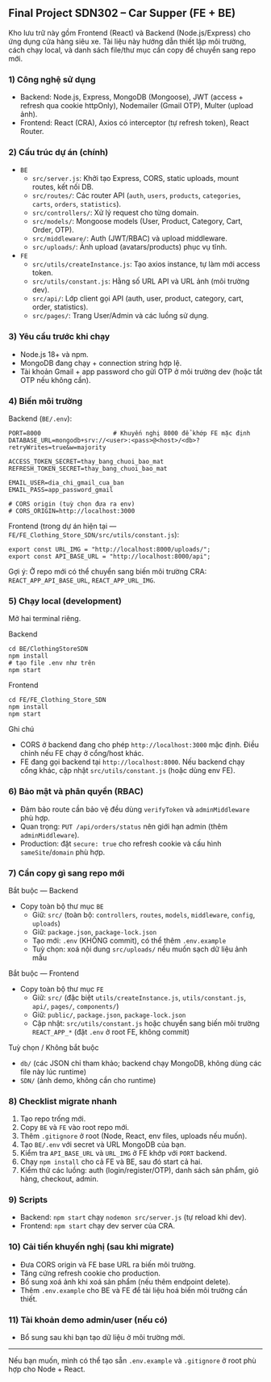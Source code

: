 ## Final Project SDN302 – Car Supper (FE + BE)

Kho lưu trữ này gồm Frontend (React) và Backend (Node.js/Express) cho ứng dụng cửa hàng siêu xe. Tài liệu này hướng dẫn thiết lập môi trường, cách chạy local, và danh sách file/thư mục cần copy để chuyển sang repo mới.

### 1) Công nghệ sử dụng
- Backend: Node.js, Express, MongoDB (Mongoose), JWT (access + refresh qua cookie httpOnly), Nodemailer (Gmail OTP), Multer (upload ảnh).
- Frontend: React (CRA), Axios có interceptor (tự refresh token), React Router.

### 2) Cấu trúc dự án (chính)
- `BE`
  - `src/server.js`: Khởi tạo Express, CORS, static uploads, mount routes, kết nối DB.
  - `src/routes/`: Các router API (`auth`, `users`, `products`, `categories`, `carts`, `orders`, `statistics`).
  - `src/controllers/`: Xử lý request cho từng domain.
  - `src/models/`: Mongoose models (User, Product, Category, Cart, Order, OTP).
  - `src/middleware/`: Auth (JWT/RBAC) và upload middleware.
  - `src/uploads/`: Ảnh upload (avatars/products) phục vụ tĩnh.
- `FE`
  - `src/utils/createInstance.js`: Tạo axios instance, tự làm mới access token.
  - `src/utils/constant.js`: Hằng số URL API và URL ảnh (môi trường dev).
  - `src/api/`: Lớp client gọi API (auth, user, product, category, cart, order, statistics).
  - `src/pages/`: Trang User/Admin và các luồng sử dụng.

### 3) Yêu cầu trước khi chạy
- Node.js 18+ và npm.
- MongoDB đang chạy + connection string hợp lệ.
- Tài khoản Gmail + app password cho gửi OTP ở môi trường dev (hoặc tắt OTP nếu không cần).

### 4) Biến môi trường

Backend (`BE/.env`):
```
PORT=8000                    # Khuyến nghị 8000 để khớp FE mặc định
DATABASE_URL=mongodb+srv://<user>:<pass>@<host>/<db>?retryWrites=true&w=majority

ACCESS_TOKEN_SECRET=thay_bang_chuoi_bao_mat
REFRESH_TOKEN_SECRET=thay_bang_chuoi_bao_mat

EMAIL_USER=dia_chi_gmail_cua_ban
EMAIL_PASS=app_password_gmail

# CORS origin (tuỳ chọn đưa ra env)
# CORS_ORIGIN=http://localhost:3000
```

Frontend (trong dự án hiện tại — `FE/FE_Clothing_Store_SDN/src/utils/constant.js`):
```
export const URL_IMG = "http://localhost:8000/uploads/";
export const API_BASE_URL = "http://localhost:8000/api";
```
Gợi ý: Ở repo mới có thể chuyển sang biến môi trường CRA: `REACT_APP_API_BASE_URL`, `REACT_APP_URL_IMG`.

### 5) Chạy local (development)
Mở hai terminal riêng.

Backend
```
cd BE/ClothingStoreSDN
npm install
# tạo file .env như trên
npm start
```

Frontend
```
cd FE/FE_Clothing_Store_SDN
npm install
npm start
```

Ghi chú
- CORS ở backend đang cho phép `http://localhost:3000` mặc định. Điều chỉnh nếu FE chạy ở cổng/host khác.
- FE đang gọi backend tại `http://localhost:8000`. Nếu backend chạy cổng khác, cập nhật `src/utils/constant.js` (hoặc dùng env FE).

### 6) Bảo mật và phân quyền (RBAC)
- Đảm bảo route cần bảo vệ đều dùng `verifyToken` và `adminMiddleware` phù hợp.
- Quan trọng: `PUT /api/orders/status` nên giới hạn admin (thêm `adminMiddleware`).
- Production: đặt `secure: true` cho refresh cookie và cấu hình `sameSite`/`domain` phù hợp.

### 7) Cần copy gì sang repo mới

Bắt buộc — Backend
- Copy toàn bộ thư mục `BE`
  - Giữ: `src/` (toàn bộ: `controllers`, `routes`, `models`, `middleware`, `config`, `uploads`)
  - Giữ: `package.json`, `package-lock.json`
  - Tạo mới: `.env` (KHÔNG commit), có thể thêm `.env.example`
  - Tuỳ chọn: xoá nội dung `src/uploads/` nếu muốn sạch dữ liệu ảnh mẫu

Bắt buộc — Frontend
- Copy toàn bộ thư mục `FE`
  - Giữ: `src/` (đặc biệt `utils/createInstance.js`, `utils/constant.js`, `api/`, `pages/`, `components/`)
  - Giữ: `public/`, `package.json`, `package-lock.json`
  - Cập nhật: `src/utils/constant.js` hoặc chuyển sang biến môi trường `REACT_APP_*` (đặt `.env` ở root FE, không commit)

Tuỳ chọn / Không bắt buộc
- `db/` (các JSON chỉ tham khảo; backend chạy MongoDB, không dùng các file này lúc runtime)
- `SDN/` (ảnh demo, không cần cho runtime)

### 8) Checklist migrate nhanh
1. Tạo repo trống mới.
2. Copy `BE` và `FE` vào root repo mới.
3. Thêm `.gitignore` ở root (Node, React, env files, uploads nếu muốn).
4. Tạo `BE/.env` với secret và URL MongoDB của bạn.
5. Kiểm tra `API_BASE_URL` và `URL_IMG` ở FE khớp với `PORT` backend.
6. Chạy `npm install` cho cả FE và BE, sau đó start cả hai.
7. Kiểm thử các luồng: auth (login/register/OTP), danh sách sản phẩm, giỏ hàng, checkout, admin.

### 9) Scripts
- Backend: `npm start` chạy `nodemon src/server.js` (tự reload khi dev).
- Frontend: `npm start` chạy dev server của CRA.

### 10) Cải tiến khuyến nghị (sau khi migrate)
- Đưa CORS origin và FE base URL ra biến môi trường.
- Tăng cứng refresh cookie cho production.
- Bổ sung xoá ảnh khi xoá sản phẩm (nếu thêm endpoint delete).
- Thêm `.env.example` cho BE và FE để tài liệu hoá biến môi trường cần thiết.

### 11) Tài khoản demo admin/user (nếu có)
- Bổ sung sau khi bạn tạo dữ liệu ở môi trường mới.

---
Nếu bạn muốn, mình có thể tạo sẵn `.env.example` và `.gitignore` ở root phù hợp cho Node + React.


